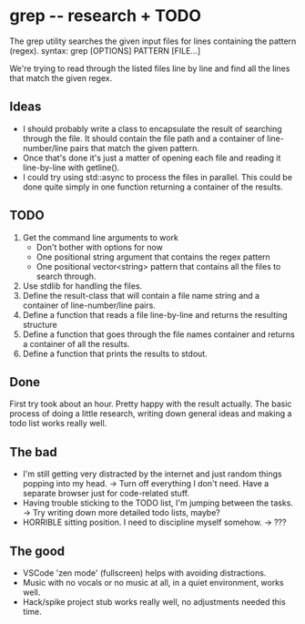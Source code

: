 # grep -- research + TODO

The grep utility searches the given input files for lines containing the pattern (regex).
syntax:
    grep [OPTIONS] PATTERN [FILE...]

We're trying to read through the listed files line by line and find all the lines that match the given regex.


## Ideas

* I should probably write a class to encapsulate the result of searching through the file. It should contain the file path and a container of line-number/line pairs that match the given pattern.
* Once that's done it's just a matter of opening each file and reading it line-by-line with getline().
* I could try using std::async to process the files in parallel. This could be done quite simply in one function returning a container of the results.


## TODO

1. Get the command line arguments to work
    * Don't bother with options for now
    * One positional string argument that contains the regex pattern
    * One positional vector\<string\> pattern that contains all the files to search through.
2. Use stdlib for handling the files.
3. Define the result-class that will contain a file name string and a container of line-number/line pairs.
4. Define a function that reads a file line-by-line and returns the resulting structure
5. Define a function that goes through the file names container and returns a container of all the results.
6. Define a function that prints the results to stdout.


## Done
First try took about an hour. Pretty happy with the result actually.
The basic process of doing a little research, writing down general ideas and making a todo list works really well.

## The bad
* I'm still getting very distracted by the internet and just random things popping into my head.
    -> Turn off everything I don't need. Have a separate browser just for code-related stuff.
* Having trouble sticking to the TODO list, I'm jumping between the tasks.
    -> Try writing down more detailed todo lists, maybe?
* HORRIBLE sitting position. I need to discipline myself somehow.
    -> ???

## The good
* VSCode 'zen mode' (fullscreen) helps with avoiding distractions.
* Music with no vocals or no music at all, in a quiet environment, works well.
* Hack/spike project stub works really well, no adjustments needed this time.
